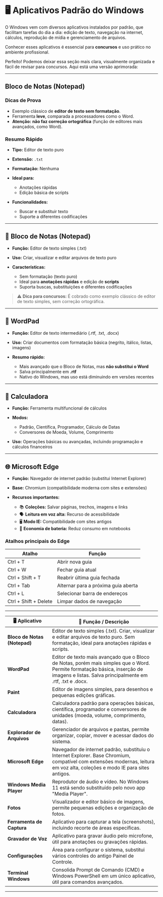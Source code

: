 # 🖥️ **Aplicativos Padrão do Windows**

O Windows vem com diversos aplicativos instalados por padrão, que facilitam tarefas do dia a dia: edição de texto, navegação na internet, cálculos, reprodução de mídia e gerenciamento de arquivos.

Conhecer esses aplicativos é essencial para **concursos** e uso prático no ambiente profissional.


Perfeito! Podemos deixar essa seção mais clara, visualmente organizada e fácil de revisar para concursos. Aqui está uma versão aprimorada:

---

## **Bloco de Notas (Notepad)**

### **Dicas de Prova**

* Exemplo clássico de **editor de texto sem formatação**.
* Ferramenta **leve**, comparada a processadores como o Word.
* **Atenção:** **não faz correção ortográfica** (função de editores mais avançados, como Word).

### **Resumo Rápido**

* **Tipo:** Editor de texto puro
* **Extensão:** `.txt`
* **Formatação:** Nenhuma
* **Ideal para:**

  * Anotações rápidas
  * Edição básica de scripts
* **Funcionalidades:**

  * Buscar e substituir texto
  * Suporte a diferentes codificações


---

## **📄 Bloco de Notas (Notepad)**

* **Função:** Editor de texto simples (.txt)
* **Uso:** Criar, visualizar e editar arquivos de texto puro
* **Características:**

  * Sem formatação (texto puro)
  * Ideal para **anotações rápidas** e edição de **scripts**
  * Suporta buscas, substituições e diferentes codificações

> ⚠️ **Dica para concursos:** É cobrado como exemplo clássico de editor de texto simples, sem correção ortográfica.

---

## **📑 WordPad**

* **Função:** Editor de texto intermediário (.rtf, .txt, .docx)
* **Uso:** Criar documentos com formatação básica (negrito, itálico, listas, imagens)
* **Resumo rápido:**

  * Mais avançado que o Bloco de Notas, mas **não substitui o Word**
  * Salva principalmente em **.rtf**
  * Nativo do Windows, mas uso está diminuindo em versões recentes

---

## **🧮 Calculadora**

* **Função:** Ferramenta multifuncional de cálculos
* **Modos:**

  * Padrão, Científica, Programador, Cálculo de Datas
  * Conversores de Moeda, Volume, Comprimento
* **Uso:** Operações básicas ou avançadas, incluindo programação e cálculos financeiros

---

## **🌐 Microsoft Edge**

* **Função:** Navegador de internet padrão (substitui Internet Explorer)
* **Base:** Chromium (compatibilidade moderna com sites e extensões)
* **Recursos importantes:**

  * 📚 **Coleções:** Salvar páginas, trechos, imagens e links
  * 🗣️ **Leitura em voz alta:** Recurso de acessibilidade
  * 🖥️ **Modo IE:** Compatibilidade com sites antigos
  * 🔋 **Economia de bateria:** Reduz consumo em notebooks

### **Atalhos principais do Edge**

| Atalho                | Função                              |
| --------------------- | ----------------------------------- |
| Ctrl + T              | Abrir nova guia                     |
| Ctrl + W              | Fechar guia atual                   |
| Ctrl + Shift + T      | Reabrir última guia fechada         |
| Ctrl + Tab            | Alternar para a próxima guia aberta |
| Ctrl + L              | Selecionar barra de endereços       |
| Ctrl + Shift + Delete | Limpar dados de navegação           |

---


|🖥️ **Aplicativo**|🔹 **Função / Descrição**|
|---|---|
|**Bloco de Notas (Notepad)**|Editor de texto simples (.txt). Criar, visualizar e editar arquivos de texto puro. Sem formatação, ideal para anotações rápidas e scripts.|
|**WordPad**|Editor de texto mais avançado que o Bloco de Notas, porém mais simples que o Word. Permite formatação básica, inserção de imagens e listas. Salva principalmente em .rtf, .txt e .docx.|
|**Paint**|Editor de imagens simples, para desenhos e pequenas edições gráficas.|
|**Calculadora**|Calculadora padrão para operações básicas, científica, programador e conversores de unidades (moeda, volume, comprimento, datas).|
|**Explorador de Arquivos**|Gerenciador de arquivos e pastas, permite organizar, copiar, mover e acessar dados do sistema.|
|**Microsoft Edge**|Navegador de internet padrão, substituiu o Internet Explorer. Base Chromium, compatível com extensões modernas, leitura em voz alta, coleções e modo IE para sites antigos.|
|**Windows Media Player**|Reprodutor de áudio e vídeo. No Windows 11 está sendo substituído pelo novo app "Media Player".|
|**Fotos**|Visualizador e editor básico de imagens, permite pequenas edições e organização de fotos.|
|**Ferramenta de Captura**|Aplicativo para capturar a tela (screenshots), incluindo recorte de áreas específicas.|
|**Gravador de Voz**|Aplicativo para gravar áudio pelo microfone, útil para anotações ou gravações rápidas.|
|**Configurações**|Área para configurar o sistema, substitui vários controles do antigo Painel de Controle.|
|**Terminal Windows**|Consolida Prompt de Comando (CMD) e Windows PowerShell em um único aplicativo, útil para comandos avançados.|

---
